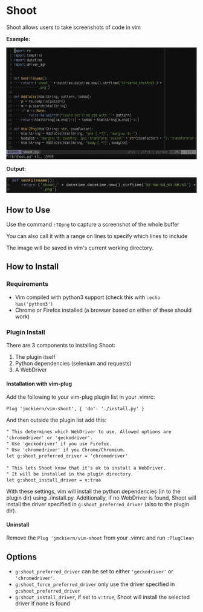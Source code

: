 # Shoot

Shoot allows users to take screenshots of code in vim

**Example:**

![](demo.gif)

**Output:**

![](demo.png)

## How to Use

Use the command `:TOpng` to capture a screenshot of the whole buffer

You can also call it with a range on lines to specify which lines to include

The image will be saved in vim's current working directory.

## How to Install

### Requirements

- Vim compiled with python3 support (check this with `:echo has('python3')`
- Chrome or Firefox installed (a browser based on either of these should work)

### Plugin Install

There are 3 components to installing Shoot:
1. The plugin itself
1. Python dependencies (selenium and requests)
1. A WebDriver

#### Installation with vim-plug

Add the following to your vim-plug plugin list in your .vimrc:
```
Plug 'jmckiern/vim-shoot', { 'do': './install.py' }
```

And then outside the plugin list add this:
```
" This determines which WebDriver to use. Allowed options are 'chromedriver' or 'geckodriver'.
" Use 'geckodriver' if you use Firefox.
" Use 'chromedriver' if you Chrome/Chromium.
let g:shoot_preferred_driver = 'chromedriver'

" This lets Shoot know that it's ok to install a WebDriver.
" It will be installed in the plugin directory.
let g:shoot_install_driver = v:true
```

With these settings, vim will install the python dependencies (in to the plugin
dir) using ./install.py. Additionally, if no WebDriver is found, Shoot will
install the driver specified in `g:shoot_preferred_driver` (also to the plugin dir).

#### Uninstall

Remove the `Plug 'jmckiern/vim-shoot` from your .vimrc and run `:PlugClean`

## Options

- `g:shoot_preferred_driver` can be set to either `'geckodriver'` or `'chromedriver'`.
- `g:shoot_force_preferred_driver` only use the driver specified in `g:shoot_preferred_driver`
- `g:shoot_install_driver`, if set to `v:true`, Shoot will install the selected driver if none is found
